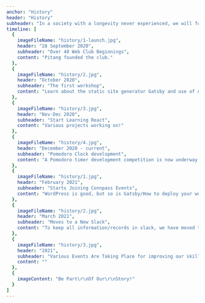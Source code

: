 ```yaml
---
anchor: "History"
header: "History"
subheader: "In a society with a longevity never experienced, we will fulfill our dream  and prosper by learning further. How about to strive together?"
timeline: [
  {
    imageFileName: "history/1-launch.jpg",
    header: "28 September 2020",
    subheader: "Over 40 Web Club Beginnings",
    content: "Pitang founded the club."
  },
  {
    imageFileName: "history/2.jpg",
    header: "October 2020",
    subheader: "The first workshop",
    content: "Learn about the static site generator Gatsby and use of AirTable."
  },
  {
    imageFileName: "history/3.jpg",
    header: "Nov-Dec 2020",
    subheader: "Start Learning React",
    content: "Various projects working on!"
  },
  {
    imageFileName: "history/4.jpg",
    header: "December 2020 - current",
    subheader: "Pomodoro Clock development",
    content: "A Pomodoro timer development competition is now underway."
  },
  {
    imageFileName: "history/1.jpg",
    header: "February 2021",
    subheader: "Starts Joining Connpass Events",
    content: "WordPress is good, but so is Gatsby/How to deploy your work to a major hosting site, hosted by Son."
  },
  {
    imageFileName: "history/2.jpg",
    header: "March 2021",
    subheader: "Moves to a New Slack",
    content: "To keep all information/records in slack, we have moved to a new Slack."
  },
  {
    imageFileName: "history/3.jpg",
    header: "2021",
    subheader: "Various Events Are Taking Place for improving our skills and sharing information",
    content: ""
  },
  {
    imageContent: "Be Part\r\nOf Our\r\nStory!"
  }
]
---
```

